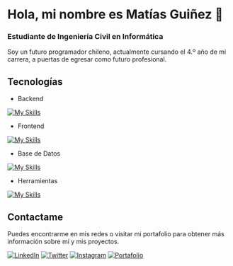 # Hola, mi nombre es Matías Guiñez 👋
### Estudiante de Ingeniería Civil en Informática

Soy un futuro programador chileno, actualmente cursando el 4.º año de mi carrera, a puertas de egresar como futuro profesional.

## Tecnologías

- Backend
  
[![My Skills](https://skillicons.dev/icons?i=c,java,py,dart,php&perline=3)](https://skillicons.dev)

- Frontend
  
[![My Skills](https://skillicons.dev/icons?i=css,html,js,react,angular&perline=3)](https://skillicons.dev)

- Base de Datos
  
[![My Skills](https://skillicons.dev/icons?i=mysql,postgres,mongodb&perline=3)](https://skillicons.dev)

- Herramientas
  
[![My Skills](https://skillicons.dev/icons?i=docker,git,spring,vscode,flutter&perline=3)](https://skillicons.dev)


## Contactame

Puedes encontrarme en mis redes o visitar mi portafolio para obtener más información sobre mí y mis proyectos.

[![LinkedIn](https://img.shields.io/badge/LinkedIn-Mat%C3%ADas%20Gui%C3%B1ez-0077B5?style=for-the-badge&logo=linkedin&logoColor=white&labelColor=101010)](https://www.linkedin.com/in/mat%C3%ADas-alexander-gui%C3%B1ez-monsalve)  [![Twitter](https://img.shields.io/badge/Twitter-@MonsalveGuinez-1DA1F2?style=for-the-badge&logo=twitter&logoColor=white&labelColor=101010)](https://twitter.com/MonsalveGuinez)  [![Instagram](https://img.shields.io/badge/Instagram-@moch-E4405F?style=for-the-badge&logo=instagram&logoColor=white&labelColor=101010)](https://www.instagram.com/l_moch_l/)  [![Portafolio](https://img.shields.io/badge/Web-Portafolio-14a1f0?style=for-the-badge&logoColor=white&labelColor=101010)](pendiente)
